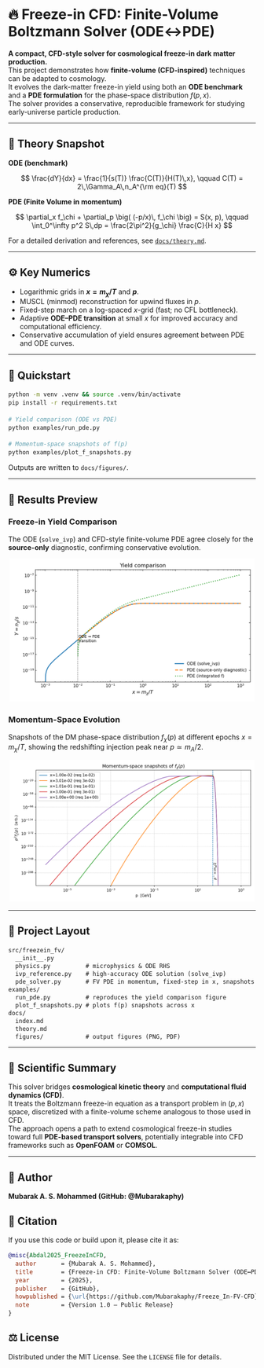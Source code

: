 # 🔥 Freeze-in CFD: Finite-Volume Boltzmann Solver (ODE↔PDE)

**A compact, CFD-style solver for cosmological freeze-in dark matter production.**  
This project demonstrates how **finite-volume (CFD-inspired)** techniques can be adapted to cosmology.  
It evolves the dark-matter freeze-in yield using both an **ODE benchmark** and a **PDE formulation** for the phase-space distribution $f(p, x)$.  
The solver provides a conservative, reproducible framework for studying early-universe particle production.

---

## 🧮 Theory Snapshot

**ODE (benchmark)**  

$$
\frac{dY}{dx} = \frac{1}{s(T)} \frac{C(T)}{H(T)\,x}, \qquad C(T) = 2\,\Gamma_A\,n_A^{\rm eq}(T)
$$

**PDE (Finite Volume in momentum)**  

$$
\partial_x f_\chi + \partial_p \big( (-p/x)\, f_\chi \big) = S(x, p), \qquad
\int_0^\infty p^2 S\,dp = \frac{2\pi^2}{g_\chi} \frac{C}{H x}
$$

For a detailed derivation and references, see [`docs/theory.md`](docs/theory.md).

---

## ⚙️ Key Numerics

- Logarithmic grids in **$x = m_\chi / T$** and **$p$**.  
- MUSCL (minmod) reconstruction for upwind fluxes in $p$.  
- Fixed-step march on a log-spaced $x$-grid (fast; no CFL bottleneck).  
- Adaptive **ODE–PDE transition** at small $x$ for improved accuracy and computational efficiency.  
- Conservative accumulation of yield ensures agreement between PDE and ODE curves.

---

## 🚀 Quickstart

```bash
python -m venv .venv && source .venv/bin/activate
pip install -r requirements.txt

# Yield comparison (ODE vs PDE)
python examples/run_pde.py

# Momentum-space snapshots of f(p)
python examples/plot_f_snapshots.py
```

Outputs are written to `docs/figures/`.

---

## 🔬 Results Preview

### Freeze-in Yield Comparison

The ODE (`solve_ivp`) and CFD-style finite-volume PDE agree closely for the **source-only** diagnostic, confirming conservative evolution.

<p align="center">
  <img src="docs/figures/pde_yield_comparison.png" width="500" alt="Freeze-in yield comparison">
</p>

### Momentum-Space Evolution

Snapshots of the DM phase-space distribution $f_\chi(p)$ at different epochs $x = m_\chi / T$, showing the redshifting injection peak near $p \simeq m_A / 2$.

<p align="center">
  <img src="docs/figures/pde_f_snapshots.png" width="500" alt="Momentum-space snapshots">
</p>

---

## 🧱 Project Layout

```
src/freezein_fv/
  __init__.py
  physics.py          # microphysics & ODE RHS
  ivp_reference.py    # high-accuracy ODE solution (solve_ivp)
  pde_solver.py       # FV PDE in momentum, fixed-step in x, snapshots
examples/
  run_pde.py          # reproduces the yield comparison figure
  plot_f_snapshots.py # plots f(p) snapshots across x
docs/
  index.md
  theory.md
  figures/            # output figures (PNG, PDF)
```

---

## 🌌 Scientific Summary

This solver bridges **cosmological kinetic theory** and **computational fluid dynamics (CFD)**.  
It treats the Boltzmann freeze-in equation as a transport problem in $(p, x)$ space, discretized with a finite-volume scheme analogous to those used in CFD.  
The approach opens a path to extend cosmological freeze-in studies toward full **PDE-based transport solvers**, potentially integrable into CFD frameworks such as **OpenFOAM** or **COMSOL**.

---

## 👤 Author
**Mubarak A. S. Mohammed  (GitHub: @Mubarakaphy)** 

## 📖 Citation
If you use this code or build upon it, please cite it as:

```bibtex
@misc{Abdal2025_FreezeInCFD,
  author       = {Mubarak A. S. Mohammed},
  title        = {Freeze-in CFD: Finite-Volume Boltzmann Solver (ODE↔PDE)},
  year         = {2025},
  publisher    = {GitHub},
  howpublished = {\url{https://github.com/Mubarakaphy/Freeze_In-FV-CFD}},
  note         = {Version 1.0 – Public Release}
}
```

## ⚖️ License

Distributed under the MIT License. See the `LICENSE` file for details.
